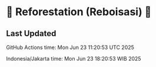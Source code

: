 
# 🌳 Reforestation (Reboisasi) 🌲

## Last Updated

GitHub Actions time: Mon Jun 23 11:20:53 UTC 2025

Indonesia/Jakarta time: Mon Jun 23 18:20:53 WIB 2025
